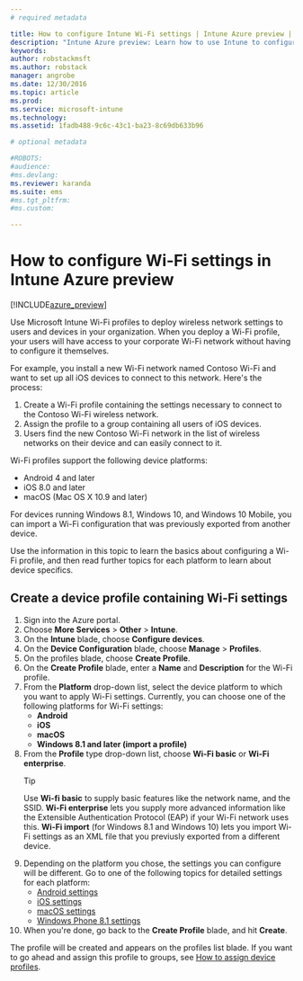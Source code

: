 ```yaml
---
# required metadata

title: How to configure Intune Wi-Fi settings | Intune Azure preview | Microsoft Docs
description: "Intune Azure preview: Learn how to use Intune to configure Wi-Fi connections on devices you manage."
keywords:
author: robstackmsft
ms.author: robstack
manager: angrobe
ms.date: 12/30/2016
ms.topic: article
ms.prod:
ms.service: microsoft-intune
ms.technology:
ms.assetid: 1fadb488-9c6c-43c1-ba23-8c69db633b96

# optional metadata

#ROBOTS:
#audience:
#ms.devlang:
ms.reviewer: karanda
ms.suite: ems
#ms.tgt_pltfrm:
#ms.custom:

---
```


# How to configure Wi-Fi settings in Intune Azure preview

[!INCLUDE[azure_preview](../includes/azure_preview.md)]

Use Microsoft Intune Wi-Fi profiles to deploy wireless network settings to users and devices in your organization. When you deploy a Wi-Fi profile, your users will have access to your corporate Wi-Fi network without having to configure it themselves.

For example, you install a new Wi-Fi network named Contoso Wi-Fi and want to set up all iOS devices to connect to this network. Here's the process:

1. Create a Wi-Fi profile containing the settings necessary to connect to the Contoso Wi-Fi wireless network.
2. Assign the profile to a group containing all users of iOS devices.
3. Users find the new Contoso Wi-Fi network in the list of wireless networks on their device and can easily connect to it.

Wi-Fi profiles support the following device platforms:

- Android 4 and later
- iOS 8.0 and later
- macOS (Mac OS X 10.9 and later)

For devices running Windows 8.1, Windows 10, and Windows 10 Mobile, you can import a Wi-Fi configuration that was previously exported from another device.

Use the information in this topic to learn the basics about configuring a Wi-Fi profile, and then read further topics for each platform to learn about device specifics.

## Create a device profile containing Wi-Fi settings

1. Sign into the Azure portal.
2. Choose **More Services** > **Other** > **Intune**.
3. On the **Intune** blade, choose **Configure devices**.
2. On the **Device Configuration** blade, choose **Manage** > **Profiles**.
3. On the profiles blade, choose **Create Profile**.
4. On the **Create Profile** blade, enter a **Name** and **Description** for the Wi-Fi profile.
5. From the **Platform** drop-down list, select the device platform to which you want to apply Wi-Fi settings. Currently, you can choose one of the following platforms for Wi-Fi settings:
	- **Android**
	- **iOS**
	- **macOS**
	- **Windows 8.1 and later (import a profile)**
6. From the **Profile** type drop-down list, choose **Wi-Fi basic** or **Wi-Fi enterprise**.
	>[!TIP]
	>Use **Wi-fi basic** to supply basic features like the network name, and the SSID. **Wi-Fi enterprise** lets you supply more advanced information like the  Extensible Authentication Protocol (EAP) if your Wi-Fi network uses this. **Wi-Fi import** (for Windows 8.1 and Windows 10) lets you import Wi-Fi settings as an XML file that you previusly exported from a different device.
7. Depending on the platform you chose, the settings you can configure will be different. Go to one of the following topics for detailed settings for each platform:
	- [Android settings](wi-fi-for-android.md)
	- [iOS settings](wi-fi-for-ios.md)
	- [macOS settings](wi-fi-for-macos.md)
	- [Windows Phone 8.1 settings](wi-fi-import-for-windows-8-1.md)
8. When you're done, go back to the **Create Profile** blade, and hit **Create**.

The profile will be created and appears on the profiles list blade.
If you want to go ahead and assign this profile to groups, see [How to assign device profiles](how-to-assign-device-profiles.md).

